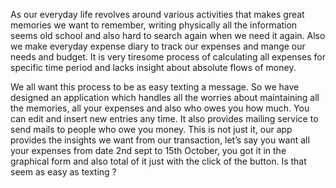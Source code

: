 As our everyday life revolves around various activities that makes great memories we want to remember, writing physically all the information seems old school and also hard to search again when we need it again. Also we make everyday expense diary to track our expenses and mange our needs and budget. It is very tiresome process of calculating all expenses for specific time period and lacks insight about absolute flows of money.

We all want this process to be as easy texting a message. So we have designed an application which handles all the worries about maintaining all the memories, all your expenses and also who owes you how much. You can edit and insert new entries any time. It also provides mailing service to send mails to people who owe you money. This is not just it, our app provides the insights we want from our transaction, let’s say you want all your expenses from date 2nd sept to 15th October, you got it in the graphical form and also total of it just with the click of the button. Is that seem as easy as texting ?

